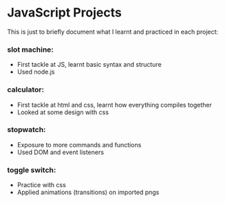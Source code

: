 # JavaScript Projects

This is just to briefly document what I learnt and practiced in each project:

### slot machine:

- First tackle at JS, learnt basic syntax and structure
- Used node.js

### calculator:

- First tackle at html and css, learnt how everything compiles together
- Looked at some design with css

### stopwatch:

- Exposure to more commands and functions
- Used DOM and event listeners

### toggle switch:

- Practice with css
- Applied animations (transitions) on imported pngs
